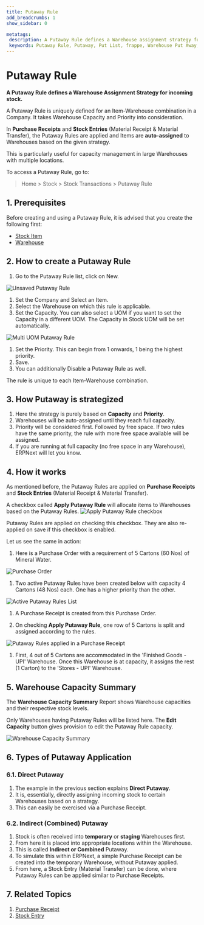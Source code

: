 ```yaml
---
title: Putaway Rule
add_breadcrumbs: 1
show_sidebar: 0

metatags:
 description: A Putaway Rule defines a Warehouse assignment strategy for incoming stock. This is particularly useful for purchasers with large warehouse locations and volume of purchase.
 keywords: Putaway Rule, Putaway, Put List, frappe, Warehouse Put Away, erpnext new features, WMS, Warehouse Capacity, erp, open source erp, free erp, stock, inventory
---
```


# Putaway Rule

**A Putaway Rule defines a Warehouse Assignment Strategy for incoming stock.**

A Putaway Rule is uniquely defined for an Item-Warehouse combination in a Company. It takes Warehouse Capacity and Priority into consideration.

In **Purchase Receipts** and **Stock Entries** (Material Receipt & Material Transfer), the Putaway Rules are applied and Items are **auto-assigned** to Warehouses based on the given strategy.

This is particularly useful for capacity management in large Warehouses with multiple locations.

To access a Putaway Rule, go to:

> Home > Stock > Stock Transactions > Putaway Rule

## 1. Prerequisites

Before creating and using a Putaway Rule, it is advised that you create the following first:

- [Stock Item](/docs/v13/user/manual/en/stock/item)
- [Warehouse](/docs/v13/user/manual/en/stock/warehouse)

## 2. How to create a Putaway Rule

1. Go to the Putaway Rule list, click on New.
 <img class='screenshot' alt='Unsaved Putaway Rule' src='{{docs_base_url}}/v13/assets/img/stock/unsaved-putaway-rule.png'>

1. Set the Company and Select an Item.
1. Select the Warehouse on which this rule is applicable.
1. Set the Capacity. You can also select a UOM if you want to set the Capacity in a different UOM. The Capacity in Stock UOM will be set automatically.
 <img class='screenshot' alt='Multi UOM Putaway Rule' src='{{docs_base_url}}/v13/assets/img/stock/multi-uom-putaway-rule.png'>

1. Set the Priority. This can begin from 1 onwards, 1 being the highest priority.
1. Save.
1. You can additionally Disable a Putaway Rule as well.

The rule is unique to each Item-Warehouse combination.

## 3. How Putaway is strategized
1. Here the strategy is purely based on **Capacity** and **Priority**.
1. Warehouses will be auto-assigned until they reach full capacity.
1. Priority will be considered first. Followed by free space. If two rules have the same priority, the rule with more free space available will be assigned.
1. If you are running at full capacity (no free space in any Warehouse), ERPNext will let you know.

## 4. How it works

As mentioned before, the Putaway Rules are applied on **Purchase Receipts** and **Stock Entries** (Material Receipt & Material Transfer).

A checkbox called **Apply Putaway Rule** will allocate items to Warehouses based on the Putaway Rules.
 <img class='screenshot' alt='Apply Putaway Rule checkbox' src='{{docs_base_url}}/v13/assets/img/stock/apply-putaway-rule.png'>

Putaway Rules are applied on checking this checkbox. They are also re-applied on save if this checkbox is enabled.

Let us see the same in action:

1. Here is a Purchase Order with a requirement of 5 Cartons (60 Nos) of Mineral Water.
 <img class='screenshot' alt='Purchase Order' src='{{docs_base_url}}/v13/assets/img/stock/po-putaway-demo.png'>

1. Two active Putaway Rules have been created below with capacity 4 Cartons (48 Nos) each. One has a higher priority than the other.
 <img class='screenshot' alt='Active Putaway Rules List' src='{{docs_base_url}}/v13/assets/img/stock/active-putaway-rules-list.png'>

1. A Purchase Receipt is created from this Purchase Order.

1. On checking **Apply Putaway Rule**, one row of 5 Cartons is split and assigned according to the rules.
 <img class='screenshot' alt='Putaway Rules applied in a Purchase Receipt' src='{{docs_base_url}}/v13/assets/img/stock/pr-putaway-apply.gif'>

1. First, 4 out of 5 Cartons are accommodated in the 'Finished Goods - UPI' Warehouse. Once this Warehouse is at capacity, it assigns the rest (1 Carton) to the 'Stores - UPI' Warehouse.

## 5. Warehouse Capacity Summary

The **Warehouse Capacity Summary** Report shows Warehouse capacities and their respective stock levels.

Only Warehouses having Putaway Rules will be listed here. The **Edit Capacity** button gives provision to edit the Putaway Rule capacity.

 <img class='screenshot' alt='Warehouse Capacity Summary' src='{{docs_base_url}}/v13/assets/img/stock/warehouse-capacity-summary.png'>


## 6. Types of Putaway Application

### 6.1. Direct Putaway

1. The example in the previous section explains **Direct Putaway**.
1. It is, essentially, directly assigning incoming stock to certain Warehouses based on a strategy.
1. This can easily be exercised via a Purchase Receipt.

### 6.2. Indirect (Combined) Putaway

1. Stock is often received into **temporary** or **staging** Warehouses first.
1. From here it is placed into appropriate locations within the Warehouse.
1. This is called **Indirect or Combined** Putaway.
1. To simulate this within ERPNext, a simple Purchase Receipt can be created into the temporary Warehouse, without Putaway applied.
1. From here, a Stock Entry (Material Transfer) can be done, where Putaway Rules can be applied similar to Purchase Receipts.

## 7. Related Topics

1. [Purchase Receipt](/docs/v13/user/manual/en/stock/purchase-receipt)
1. [Stock Entry](/docs/v13/user/manual/en/stock/stock-entry)